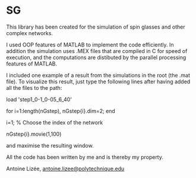 SG
==

This library has been created for the simulation of spin glasses and other complex networks.

I used OOP features of MATLAB to implement the code efficiently. In addition the simulation uses .MEX files that are compiled in C for speed of execution, and the computations are distibuted by the parallel processing features of MATLAB.


I included one example of a result from the simulations in the root (the .mat file). To visualize this result, just type the following lines after having added all the files to the path:

load 'step1_0-1_0-05_6_40'

for i=1:length(nGstep), nGstep{i}.dim=2; end

i=1; % Choose the index of the network

nGstep{i}.movie(1,100)

and maximise the resulting window.


All the code has been written by me and is thereby my property.


Antoine Lizée, antoine.lizee@polytechnique.edu